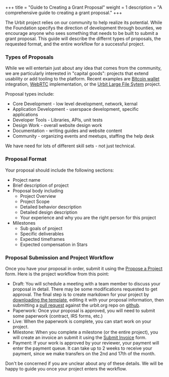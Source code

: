 +++
title = "Guide to Creating a Grant Proposal"
weight = 1
description = "A comprehensive guide to creating a grant proposal."
+++

The Urbit project relies on our community to help realize its potential. While the Foundation specifys the direction of 
development through bounties, we encourage anyone who sees something that needs to be built to submit a grant proposal. This
guide will describe the differnt types of proposals, the requested format, and the entire workflow for a successful project.

### Types of Proposals

While we will entertain just about any idea that comes from the community, we are particularly interested in "capital goods":
projects that extend usability or add tooling to the platform. Recent examples are [Bitcoin wallet](grants/bitcoin-full-node-provider-and-wallet.md)
 integration, [WebRTC](grants/webrtc-gall-agent-and-external-app.md)
implementation, or the [Urbit Large File Sytem](urbit-lfs-filehosting.md) project.   

Proposal types include:

 - Core Development - low level development, network, kernal
 - Application Development - userspace development, specific applications
 - Developer Tools - Libraries, APIs, unit tests
 - Design Work - overall website design work
 - Documentation - writing guides and website content
 - Community - organizing events and meetups, staffing the help desk

We have need for lots of different skill sets - not just technical.


### Proposal Format

Your proposal should include the following sections:

 - Project name 
 - Brief description of project
 - Proposal body including
   - Project Overview
   - Project Scope
   - Detailed behavior description
   - Detailed design description
   - Your experience and why you are the right person for this project
 - Milestones
   - Sub goals of project
   - Specific deliverables
   - Expected timeframes
   - Expected compensation in Stars

### Proposal Submission and Project Workflow

Once you have your proposal in order, submit it using the [Propose a Project](https://airtable.com/shrCi54rEDxgSZr3z) form. Here is
the project workflow from this point:

 - Draft: You will schedule a meeting with a team member to discuss your proposal in detail. There may be some modifications requested
to get approval. The final step is to create markdown for your project by [downloading the template](https://drive.google.com/file/d/1a2zZXxmzcME5vJHDpLpKtExcqzg-V3rD/view?usp=sharing), editing it with your proposal information, then submitting a [pull request](https://github.com/urbit/urbit.org/compare) 
against the urbit.org repo on [github](https://github.com).
 - Paperwork: Once your proposal is approved, you will need to submit some paperwork (contract, IRS forms, etc.)
 - Live: When the paperwork is complete, you can start work on your project.
 - Milestone: When you complete a milestone (or the entire project), you will create an invoice an submit it using the 
[Submit Invoice](https://airtable.com/shrXXCs1uaxtNSBcg) form.
 - Payment: If your work is approved by your reviewer, your payment will enter the payment queue. It can take up to 2 weeks to receive
 your payment, since we make transfers on the 2nd and 17th of the month.

Don't be concerned if you are unclear about any of these details. We will be happy to guide you once your project enters the workflow.
